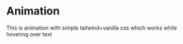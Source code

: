 # Animation
This is animation with simple tailwind+vanilla css which works while hovering over text
